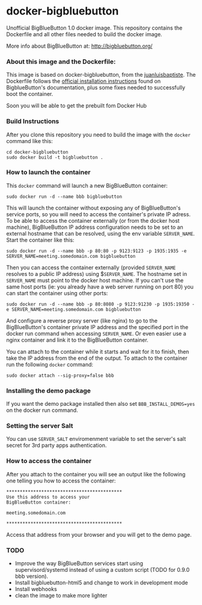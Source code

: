 # docker-bigbluebutton

Unofficial BigBlueButton 1.0 docker image. This repository contains the Dockerfile and all other files needed to build the docker image. 

More info about BigBlueButton at: http://bigbluebutton.org/

### About this image and the Dockerfile:

This image is based on docker-bigbluebutton, from the [juanluisbaptiste](https://github.com/juanluisbaptiste/docker-bigbluebutton). The Dockerfile follows the [official installation instructions](http://docs.bigbluebutton.org/) found on BigblueButton's documentation, plus some fixes needed to successfully boot the container. 

Soon you will be able to get the prebuilt fom Docker Hub

### Build Instructions
After you clone this repository you need to build the image with the `docker` command like this:

    cd docker-bigbluebutton
    sudo docker build -t bigbluebutton .

### How to launch the container
This `docker` command will launch a new BigBlueButton container:

    sudo docker run -d --name bbb bigbluebutton

This will launch the container without exposing any of BigBlueButton's service ports, so you will need to access the container's private IP adress. To be able to access the container externally (or from the docker host machine), BigBlueButton IP address configuration needs to be set to an external hostname that can be resolved, using the env variable `SERVER_NAME`. Start the container like this:

    sudo docker run -d --name bbb -p 80:80 -p 9123:9123 -p 1935:1935 -e SERVER_NAME=meeting.somedomain.com bigbluebutton

Then you can access the container externally (provided `SERVER_NAME` resolves to a public IP address) using $`SERVER_NAME`. The hostname set in `SERVER_NAME` must point to the docker host machine. If you can't use the same host ports (ie: you already have a web server running on port 80) you can start the container using other ports:

    sudo docker run -d --name bbb -p 80:8080 -p 9123:91230 -p 1935:19350 -e SERVER_NAME=meeting.somedomain.com bigbluebutton

And configure a reverse proxy server (like nginx) to go to the BigBlueButton's container private IP address and the specified port in the docker run command when accessing `SERVER_NAME`. Or even easier use a nginx container and link it to the BigBlueButton container.

You can attach to the container while it starts and wait for it to finish, then take the IP address from the end of the output. To attach to the container run the following `docker` command:

    sudo docker attach --sig-proxy=false bbb

### Installing the demo package
If you want the demo package installed then also set `BBB_INSTALL_DEMOS=yes` on the docker run command.

### Setting the server Salt
You can use `SERVER_SALT` enviromenment variable to set the server's salt secret for 3rd party apps authentication.

### How to access the container
After you attach to the container you will see an output like the following one telling you how to access the container:

    *******************************************
    Use this address to access your 
    BigBlueButton container: 
    
    meeting.somedomain.com
    
    *******************************************

Access that address from your browser and you will get to the demo page.

### TODO
* Improve the way BigBlueButton services start using supervisord/systemd instead of using a custom script (TODO for 0.9.0 bbb version).
* Install bigbluebutton-html5 and change to work in development mode
* Install webhooks
* clean the image to make more lighter
